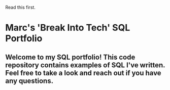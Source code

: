 Read this first.

# Marc's 'Break Into Tech' SQL Portfolio 

## Welcome to my SQL portfolio! This code repository contains examples of SQL I've written. Feel free to take a look and reach out if you have any questions.

